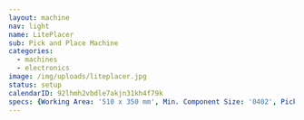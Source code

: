 ```yaml
---
layout: machine
nav: light
name: LitePlacer
sub: Pick and Place Machine
categories:
  - machines
  - electronics
image: /img/uploads/liteplacer.jpg
status: setup
calendarID: 92lhmh2vbdle7akjn31kh4f79k
specs: {Working Area: '510 x 350 mm', Min. Component Size: '0402', Picking: 'Vacuum', Vision: 'Camera + Image Recognition', Control: 'TinyG'}
---
```

